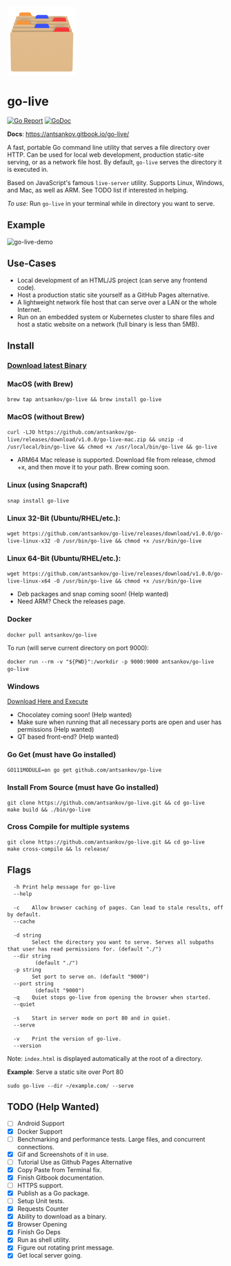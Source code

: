 ![go-live logo](./logo.png)

# go-live
[![Go Report](https://goreportcard.com/badge/github.com/antsankov/go-live)](https://goreportcard.com/report/github.com/antsankov/go-live)
[![GoDoc](https://godoc.org/github.com/antsankov/go-live?status.svg)](https://pkg.go.dev/github.com/antsankov/go-live@v1.0.0?tab=overview)

**Docs**: https://antsankov.gitbook.io/go-live/

A fast, portable Go command line utility that serves a file directory over HTTP. Can be used for local web development, production static-site serving, or as a network file host. By default, `go-live` serves the directory it is executed in.

Based on JavaScript's famous `live-server` utility. Supports Linux, Windows, and Mac, as well as ARM. See TODO list if interested in helping.

*To use*: Run `go-live` in your terminal while in directory you want to serve.

## Example

![go-live-demo](https://user-images.githubusercontent.com/2533512/94636832-5554c900-0293-11eb-8aea-585f8d007fab.gif)

## Use-Cases
* Local development of an HTML/JS project (can serve any frontend code).
* Host a production static site yourself as a GitHub Pages alternative.
* A lightweight network file host that can serve over a LAN or the whole Internet.
* Run on an embedded system or Kubernetes cluster to share files and host a static website on a network (full binary is less than 5MB). 

## Install

### [Download latest Binary](https://github.com/antsankov/go-live/releases)

### MacOS (with Brew)

`brew tap antsankov/go-live && brew install go-live` 

### MacOS (without Brew)

`curl -LJO https://github.com/antsankov/go-live/releases/download/v1.0.0/go-live-mac.zip && unzip -d /usr/local/bin/go-live && chmod +x /usr/local/bin/go-live && go-live`

- ARM64 Mac release is supported. Download file from release, chmod +x, and then move it to your path. Brew coming soon.

### Linux (using Snapcraft)
`snap install go-live`

### Linux 32-Bit (Ubuntu/RHEL/etc.):
`wget https://github.com/antsankov/go-live/releases/download/v1.0.0/go-live-linux-x32 -O /usr/bin/go-live && chmod +x /usr/bin/go-live`

### Linux 64-Bit (Ubuntu/RHEL/etc.):
`wget https://github.com/antsankov/go-live/releases/download/v1.0.0/go-live-linux-x64 -O /usr/bin/go-live && chmod +x /usr/bin/go-live`

- Deb packages and snap coming soon! (Help wanted)
- Need ARM? Check the releases page.

### Docker
`docker pull antsankov/go-live`

To run (will serve current directory on port 9000):

`docker run --rm -v "${PWD}":/workdir -p 9000:9000 antsankov/go-live go-live`

### Windows

[Download Here and Execute](https://github.com/antsankov/go-live/releases/tag/v1.0.0)

- Chocolatey coming soon! (Help wanted)
- Make sure when running that all necessary ports are open and user has permissions (Help wanted)
- QT based front-end? (Help wanted)

### Go Get (must have Go installed)
`GO111MODULE=on go get github.com/antsankov/go-live`

### Install From Source (must have Go installed)
```
git clone https://github.com/antsankov/go-live.git && cd go-live
make build && ./bin/go-live
```
### Cross Compile for multiple systems
```
git clone https://github.com/antsankov/go-live.git && cd go-live
make cross-compile && ls release/
```


## Flags
```
  -h Print help message for go-live 
  --help

  -c	Allow browser caching of pages. Can lead to stale results, off by default.
  --cache

  -d string
    	Select the directory you want to serve. Serves all subpaths that user has read permissions for. (default "./")
  --dir string
    	 (default "./")
  -p string
    	Set port to serve on. (default "9000")
  --port string
    	 (default "9000")
  -q	Quiet stops go-live from opening the browser when started.
  --quiet

  -s	Start in server mode on port 80 and in quiet.
  --serve

  -v	Print the version of go-live.
  --version
```

Note: `index.html` is displayed automatically at the root of a directory.

**Example**: Serve a static site over Port 80

`sudo go-live --dir ~/example.com/ --serve`

## TODO (Help Wanted)
- [ ] Android Support
- [x] Docker Support
- [ ] Benchmarking and performance tests. Large files, and concurrent connections.
- [x] Gif and Screenshots of it in use. 
- [ ] Tutorial Use as Github Pages Alternative
- [x] Copy Paste from Terminal fix.
- [x] Finish Gitbook documentation. 
- [ ] HTTPS support.
- [x] Publish as a Go package.
- [ ] Setup Unit tests.
- [x] Requests Counter
- [x] Ability to download as a binary.
- [x] Browser Opening
- [x] Finish Go Deps
- [x] Run as shell utility.
- [x] Figure out rotating print message.
- [x] Get local server going.

